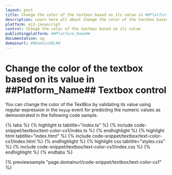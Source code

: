 ```yaml
---
layout: post
title: Change the color of the textbox based on its value in ##Platform_Name## Textbox control | Syncfusion
description: Learn here all about Change the color of the textbox based on its value in Syncfusion ##Platform_Name## Textbox control of Syncfusion Essential JS 2 and more.
platform: ej2-javascript
control: Change the color of the textbox based on its value 
publishingplatform: ##Platform_Name##
documentation: ug
domainurl: ##DomainURL##
---
```


# Change the color of the textbox based on its value in ##Platform_Name## Textbox control

You can change the color of the TextBox by validating its value using regular expression in the `keyup` event for predicting the numeric values as demonstrated in the following code sample.

{% tabs %}
{% highlight ts tabtitle="index.ts" %}
{% include code-snippet/textbox/text-color-cs1/index.ts %}
{% endhighlight %}
{% highlight html tabtitle="index.html" %}
{% include code-snippet/textbox/text-color-cs1/index.html %}
{% endhighlight %}
{% highlight css tabtitle="styles.css" %}
{% include code-snippet/textbox/text-color-cs1/index.css %}
{% endhighlight %}
{% endtabs %}
          
{% previewsample "page.domainurl/code-snippet/textbox/text-color-cs1" %}